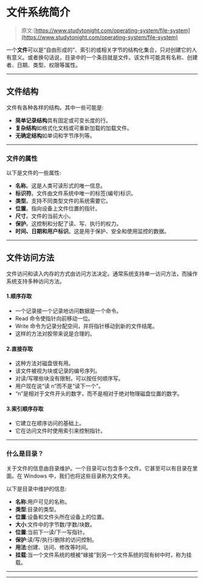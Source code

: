 # 文件系统简介

> 原文:[https://www.studytonight.com/operating-system/file-system](https://www.studytonight.com/operating-system/file-system)

一个**文件**可以是“自由形成的”、索引的或相关字节的结构化集合，只对创建它的人有意义。或者换句话说，目录中的一个条目就是文件。该文件可能具有名称、创建者、日期、类型、权限等属性。

* * *

## 文件结构

文件有各种各样的结构。其中一些可能是:

*   **简单记录结构**具有固定或可变长度的行。
*   **复杂结构**如格式化文档或可重新加载的加载文件。
*   **无确定结构**如单词和字节序列等。

* * *

### 文件的属性

以下是文件的一些属性:

*   **名称**。这是人类可读形式的唯一信息。
*   **标识符**。文件由文件系统中唯一的标签(编号)标识。
*   **类型**。支持不同类型文件的系统需要它。
*   **位置**。指向设备上文件位置的指针。
*   **尺寸**。文件的当前大小。
*   **保护**。这控制和分配了读、写、执行的权力。
*   **时间、日期和用户标识**。这是用于保护、安全和使用监控的数据。

* * *

## 文件访问方法

文件访问和读入内存的方式由访问方法决定。通常系统支持单一访问方法，而操作系统支持多种访问方法。

#### 1.顺序存取

*   一个记录接一个记录地访问数据是一个命令。
*   Read 命令使指针向前移动一位。
*   Write 命令为记录分配空间，并将指针移动到新的文件结尾。
*   这样的方法对胶带来说是合理的。

#### 2.直接存取

*   这种方法对磁盘很有用。
*   该文件被视为块或记录的编号序列。
*   对读/写哪些块没有限制，可以按任何顺序写。
*   用户现在说“读 n”而不是“读下一个”。
*   “n”是相对于文件开头的数字，而不是相对于绝对物理磁盘位置的数字。

#### 3.索引顺序存取

*   它建立在顺序访问的基础上。
*   它在访问文件时使用索引来控制指针。

* * *

### 什么是目录？

关于文件的信息由目录维护。一个目录可以包含多个文件。它甚至可以有目录在里面。在 Windows 中，我们也将这些目录称为文件夹。

以下是目录中维护的信息:

*   **名称**:用户可见的名称。
*   **类型**:目录的类型。
*   **位置**:设备和文件头所在设备上的位置。
*   **大小**:文件中的字节数/字数/块数。
*   **位置**:当前下一读/下一写指针。
*   **保护**:读/写/执行/删除的访问控制。
*   **用法**:创建、访问、修改等时间。
*   **挂载**:当一个文件系统的根被“嫁接”到另一个文件系统的现有树中时，称为挂载。

* * *

* * *